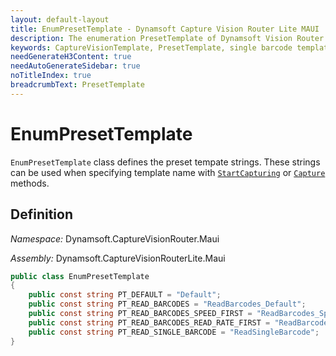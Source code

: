 ```yaml
---
layout: default-layout
title: EnumPresetTemplate - Dynamsoft Capture Vision Router Lite MAUI
description: The enumeration PresetTemplate of Dynamsoft Vision Router describes the preset template.
keywords: CaptureVisionTemplate, PresetTemplate, single barcode template, speed first, read-rate first
needGenerateH3Content: true
needAutoGenerateSidebar: true
noTitleIndex: true
breadcrumbText: PresetTemplate
---
```


# EnumPresetTemplate

`EnumPresetTemplate` class defines the preset tempate strings. These strings can be used when specifying template name with [`StartCapturing`](../multiple-file-processing.md#startcapturing) or [`Capture`](../single-file-processing.md#capture) methods.

## Definition

*Namespace:* Dynamsoft.CaptureVisionRouter.Maui

*Assembly:* Dynamsoft.CaptureVisionRouterLite.Maui

```csharp
public class EnumPresetTemplate
{
    public const string PT_DEFAULT = "Default";
    public const string PT_READ_BARCODES = "ReadBarcodes_Default";
    public const string PT_READ_BARCODES_SPEED_FIRST = "ReadBarcodes_SpeedFirst";
    public const string PT_READ_BARCODES_READ_RATE_FIRST = "ReadBarcodes_ReadRateFirst";
    public const string PT_READ_SINGLE_BARCODE = "ReadSingleBarcode";
}
```
